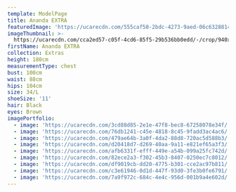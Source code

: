 ```yaml
---
template: ModelPage
title: Ananda EXTRA
featuredImage: 'https://ucarecdn.com/555caf50-2bdc-4273-9aed-06c63288142c/'
imageThumbnail: >-
  https://ucarecdn.com/cca2ed57-c05f-4cd6-85f5-29b536bb0edd/-/crop/940x1199/24,177/-/preview/
firstName: Ananda EXTRA
collection: Extras
height: 180cm
measurementType: chest
bust: 100cm
waist: 88cm
hips: 104cm
size: 34/L
shoeSize: '11'
hair: Black
eyes: Brown
imagePortfolio:
  - image: 'https://ucarecdn.com/3cd88d85-2e1e-47f8-bec8-67258078e34f/'
  - image: 'https://ucarecdn.com/76db1241-c45e-4818-8c45-9fadd3ac4ac6/'
  - image: 'https://ucarecdn.com/479ae64b-3a0f-4da2-88d8-720ac5d588b3/'
  - image: 'https://ucarecdn.com/d20418d7-d269-40aa-9a11-e821ef65a3f3/'
  - image: 'https://ucarecdn.com/afb6331f-efff-449e-a54b-099a25fc742d/'
  - image: 'https://ucarecdn.com/82ece2a3-f302-45b3-8407-0250ec7c8012/'
  - image: 'https://ucarecdn.com/df9019cb-dd20-4775-b301-cce2ac97b811/'
  - image: 'https://ucarecdn.com/c3e61946-0d1d-447f-93d0-3fe3b0fe6791/'
  - image: 'https://ucarecdn.com/7a9f972c-684c-4e4c-956d-001b9a4e602d/'
---
```


